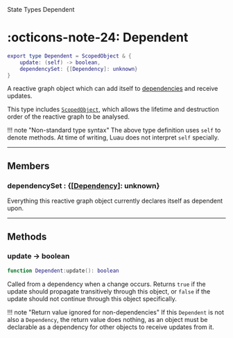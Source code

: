 <nav class="fusiondoc-api-breadcrumbs">
	<span>State</span>
	<span>Types</span>
	<span>Dependent</span>
</nav>

<h1 class="fusiondoc-api-header" markdown>
	<span class="fusiondoc-api-icon" markdown>:octicons-note-24:</span>
	<span class="fusiondoc-api-name">Dependent</span>
</h1>

```Lua
export type Dependent = ScopedObject & {
	update: (self) -> boolean,
	dependencySet: {[Dependency]: unknown}
}
```

A reactive graph object which can add itself to [dependencies](../dependency)
and receive updates.

This type includes [`ScopedObject`](../../../memory/types/scopedobject), which
allows the lifetime and destruction order of the reactive graph to be analysed.

!!! note "Non-standard type syntax"
	The above type definition uses `self` to denote methods. At time of writing,
	Luau does not interpret `self` specially.

-----

## Members

<h3 markdown>
	dependencySet
	<span class="fusiondoc-api-type">
		: {[<a href="../dependency">Dependency</a>]: unknown}
	</span>
</h3>

Everything this reactive graph object currently declares itself as dependent
upon.

-----

## Methods

<h3 markdown>
	update
	<span class="fusiondoc-api-type">
		-> boolean
	</span>
</h3>

```Lua
function Dependent:update(): boolean
```

Called from a dependency when a change occurs. Returns `true` if the update
should propagate transitively through this object, or `false` if the update
should not continue through this object specifically.

!!! note "Return value ignored for non-dependencies"
	If this `Dependent` is not also a `Dependency`, the return value does
	nothing, as an object must be declarable as a dependency for other objects
	to receive updates from it.
